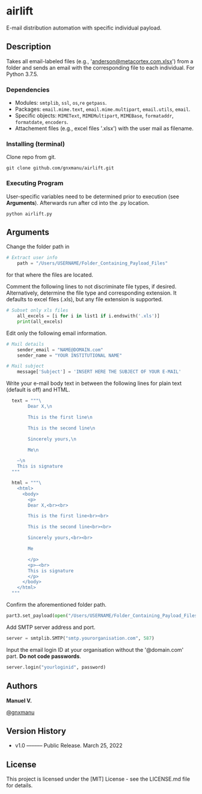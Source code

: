 # airlift
E-mail distribution automation with specific individual payload.

## Description
Takes all email-labeled files (e.g., 'anderson@metacortex.com.xlsx') from a folder and sends an email with the corresponding file to each individual. For Python 3.7.5.

### Dependencies
* Modules: `smtplib`, `ssl`, `os`,`re` `getpass`.
* Packages: `email.mime.text`, `email.mime.multipart`, `email.utils`, `email`.
* Specific objects: `MIMEText`, `MIMEMultipart`, `MIMEBase`, `formataddr`, `formatdate`, `encoders`.
* Attachement files (e.g., excel files '.xlsx') with the user mail as filename.

### Installing (terminal)
Clone repo from git.
``` console 
git clone github.com/gnxmanu/airlift.git
```

### Executing Program
User-specific variables need to be determined prior to execution (see **Arguments**). Afterwards run after cd into the .py location.
``` console 
python airlift.py
```
  
## Arguments
Change the folder path in 
``` python
# Extract user info
    path = "/Users/USERNAME/Folder_Containing_Payload_Files"
```
for that where the files are located.

Comment the following lines to not discriminate file types, if desired. Alternatively, determine the file type and corresponding extension. It defaults to excel files (.xls), but any file extension is supported.
``` python
# Subset only xls files
    all_excels = [i for i in list1 if i.endswith('.xls')]
    print(all_excels)
```

Edit only the following email information.
``` python
# Mail details
    sender_email = "NAME@DOMAIN.com"
    sender_name = "YOUR INSTITUTIONAL NAME"
```

``` python
# Mail subject
    message['Subject'] = 'INSERT HERE THE SUBJECT OF YOUR E-MAIL'
```

Write your e-mail body text in between the following lines for plain text (default is off) and HTML.
``` python
  text = """\
        Dear X,\n

        This is the first line\n

        This is the second line\n

        Sincerely yours,\n

        Me\n

    –\n
    This is signature
  """
```

``` python
  html = """\
    <html>
      <body>
        <p>
        Dear X,<br><br>

        This is the first line<br><br>

        This is the second line<br><br>

        Sincerely yours,<br><br>

        Me

        </p>
        <p>–<br>
        This is signature
        </p>
      </body>
    </html>
  """
```

Confirm the aforementioned folder path.
``` python
part3.set_payload(open("/Users/USERNAME/Folder_Containing_Payload_Files/"+receiver_file, "rb").read())
```

Add SMTP server address and port.
``` python
server = smtplib.SMTP("smtp.yourorganisation.com", 587) 
```

Input the email login ID at your organisation without the '@domain.com' part. **Do not code passwords**.
``` python
server.login("yourloginid", password)
```

## Authors
**Manuel V.**
<!-- **Manuel Velázquez** -->

[@gnxmanu](https://github.com/gnxmanu)

## Version History
* v1.0 –––––– Public Release. March 25, 2022

## License
This project is licensed under the [MIT] License - see the LICENSE.md file for details.
